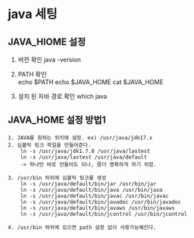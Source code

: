 # java 세팅

## JAVA_HIOME  설정 
1. 버전 확인 
    java -version 

2. PATH 확인  
    echo $PATH 
    echo $JAVA_HOME 
    cat $JAVA_HOME 

3. 설치 된 자바 경로 확인 
    which java 


## JAVA_HOME 설정 방법1 
    1. JAVA를 원하는 위치에 설정. ex) /usr/java/jdk17.x 
    2. 심볼릭 링크 파일을 만들어준다. 
        ln -s /usr/java/jdk1.7.0 /usr/java/lastest 
        ln -s /usr/java/lastest /usr/java/default 
        -> 하나만 바로 만들어도 되나, 좀더 명확하게 하기 위함. 

    3. /usr/bin 하위에 심볼릭 링크를 생성 
        ln -s /usr/java/default/bin/jar /usr/bin/jar 
        ln -s /usr/java/default/bin/java /usr/bin/java 
        ln -s /usr/java/default/bin/javac /usr/bin/javac 
        ln -s /usr/java/default/bin/javadoc /usr/bin/javadoc 
        ln -s /usr/java/default/bin/javaws /usr/bin/javaws 
        ln -s /usr/java/default/bin/jcontrol /usr/bin/jcontrol 

    4. /usr/bin 하위에 있으면 path 설정 없이 사용가능해진다. 